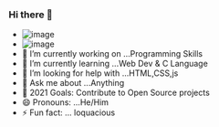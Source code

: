 ### Hi there 👋    
-  ![image](https://img.shields.io/badge/LinkedIn-amitesh1208?style=for-the-badge&logo=linkedin&logoColor=white)
-  ![image](https://img.shields.io/badge/Twitter-Astrodevil_?style=for-the-badge&logo=twitter&logoColor=white )                  
- 🔭 I’m currently working on ...Programming Skills
- 🌱 I’m currently learning ...Web Dev & C Language
- 🤔 I’m looking for help with ...HTML,CSS,js
- 💬 Ask me about ...Anything
- 🥅 2021 Goals: Contribute to Open Source projects
- 😄 Pronouns: ...He/Him
- ⚡ Fun fact: ... loquacious

